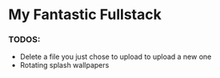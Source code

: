 # My Fantastic Fullstack

### TODOS:
- Delete a file you just chose to upload to upload a new one
- Rotating splash wallpapers
